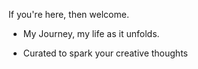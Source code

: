 If you're here, then welcome.


- My Journey, my life as it unfolds.

- Curated to spark your creative thoughts
